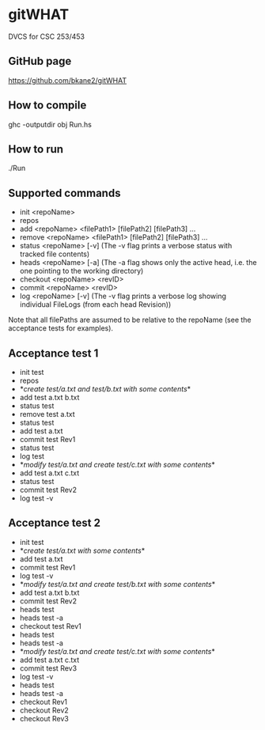 # gitWHAT
DVCS for CSC 253/453

## GitHub page
https://github.com/bkane2/gitWHAT

## How to compile
ghc -outputdir obj Run.hs

## How to run
./Run

## Supported commands
* init \<repoName>
* repos
* add \<repoName> \<filePath1> \[filePath2\] \[filePath3\] ...
* remove \<repoName> \<filePath1> \[filePath2\] \[filePath3\] ...
* status \<repoName> \[-v\] (The -v flag prints a verbose status with tracked file contents)
* heads \<repoName> \[-a\] (The -a flag shows only the active head, i.e. the one pointing to the working directory)
* checkout \<repoName> \<revID>
* commit \<repoName> \<revID>
* log \<repoName> \[-v\] (The -v flag prints a verbose log showing individual FileLogs (from each head Revision))

Note that all filePaths are assumed to be relative to the repoName (see the acceptance tests for examples).

## Acceptance test 1
* init test
* repos
* \**create test/a.txt and test/b.txt with some contents*\*
* add test a.txt b.txt
* status test
* remove test a.txt
* status test
* add test a.txt
* commit test Rev1
* status test
* log test
* \**modify test/a.txt and create test/c.txt with some contents*\*
* add test a.txt c.txt
* status test
* commit test Rev2
* log test -v

## Acceptance test 2
* init test
* \**create test/a.txt with some contents*\*
* add test a.txt
* commit test Rev1
* log test -v
* \**modify test/a.txt and create test/b.txt with some contents*\*
* add test a.txt b.txt
* commit test Rev2
* heads test
* heads test -a
* checkout test Rev1
* heads test
* heads test -a
* \**modify test/a.txt and create test/c.txt with some contents*\*
* add test a.txt c.txt
* commit test Rev3
* log test -v
* heads test
* heads test -a
* checkout Rev1
* checkout Rev2
* checkout Rev3